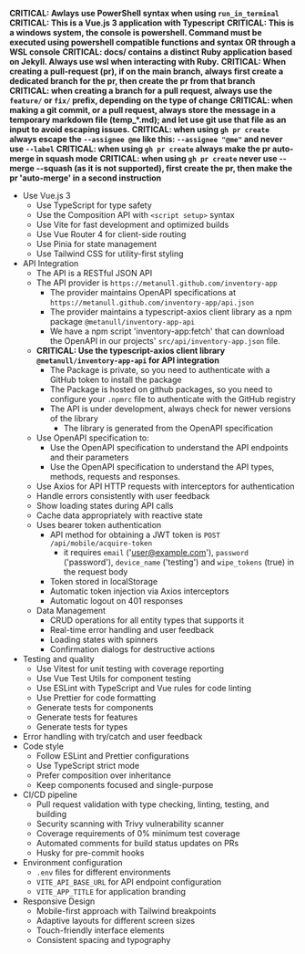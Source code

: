 **CRITICAL: Awlays use PowerShell syntax when using `run_in_terminal`**
**CRITICAL: This is a Vue.js 3 application with Typescript**
**CRITICAL: This is a windows system, the console is powershell. Command must be executed using powershell compatible functions and syntax OR through a WSL console**
**CRITICAL: docs/ contains a distinct Ruby application based on Jekyll. Always use wsl when interacting with Ruby.**
**CRITICAL: When creating a pull-request (pr), if on the main branch, always first create a dedicated branch for the pr, then create the pr from that branch**
**CRITICAL: when creating a branch for a pull request, always use the `feature/` or `fix/` prefix, depending on the type of change**
**CRITICAL: when making a git commit, or a pull request, always store the message in a temporary markdown file (temp_*.md); and let use git use that file as an input to avoid escaping issues.**
**CRITICAL: when using `gh pr create` always escape the `--assignee @me` like this: `--assignee "@me"` and never use `--label`**
**CRITICAL: when using `gh pr create` always make the pr auto-merge in squash mode**
**CRITICAL: when using `gh pr create` never use --merge --squash (as it is not supported), first create the pr, then make the pr 'auto-merge' in a second instruction**

- Use Vue.js 3
  - Use TypeScript for type safety
  - Use the Composition API with `<script setup>` syntax
  - Use Vite for fast development and optimized builds
  - Use Vue Router 4 for client-side routing
  - Use Pinia for state management
  - Use Tailwind CSS for utility-first styling
- API Integration
  - The API is a RESTful JSON API
  - The API provider is `https://metanull.github.com/inventory-app`
    - The provider maintains OpenAPI specifications at `https://metanull.github.com/inventory-app/api.json`
    - The provider maintains a typescript-axios client library as a npm package `@metanull/inventory-app-api`
    - We have a npm script 'inventory-app:fetch' that can download the OpenAPI in our projects' `src/api/inventory-app.json` file.
  - **CRITICAL: Use the typescript-axios client library `@metanull/inventory-app-api` for API integration**
    - The Package is private, so you need to authenticate with a GitHub token to install the package
    - The Package is hosted on github packages, so you need to configure your `.npmrc` file to authenticate with the GitHub registry
    - The API is under development, always check for newer versions of the library
      - The library is generated from the OpenAPI specification
  - Use OpenAPI specification to:
    - Use the OpenAPI specification to understand the API endpoints and their parameters
    - Use the OpenAPI specification to understand the API types, methods, requests and responses.
  - Use Axios for API HTTP requests with interceptors for authentication
  - Handle errors consistently with user feedback
  - Show loading states during API calls
  - Cache data appropriately with reactive state
  - Uses bearer token authentication
    - API method for obtaining a JWT token is `POST /api/mobile/acquire-token`
      - it requires `email` ('user@example.com'), `password` ('password'), `device_name` ('testing') and `wipe_tokens` (true) in the request body
    - Token stored in localStorage
    - Automatic token injection via Axios interceptors
    - Automatic logout on 401 responses
  - Data Management
    - CRUD operations for all entity types that supports it
    - Real-time error handling and user feedback
    - Loading states with spinners
    - Confirmation dialogs for destructive actions
- Testing and quality
  - Use Vitest for unit testing with coverage reporting
  - Use Vue Test Utils for component testing
  - Use ESLint with TypeScript and Vue rules for code linting
  - Use Prettier for code formatting
  - Generate tests for components
  - Generate tests for features
  - Generate tests for types
- Error handling with try/catch and user feedback
- Code style
  - Follow ESLint and Prettier configurations
  - Use TypeScript strict mode
  - Prefer composition over inheritance
  - Keep components focused and single-purpose
- CI/CD pipeline
  - Pull request validation with type checking, linting, testing, and building
  - Security scanning with Trivy vulnerability scanner
  - Coverage requirements of 0% minimum test coverage
  - Automated comments for build status updates on PRs
  - Husky for pre-commit hooks
- Environment configuration
  - `.env` files for different environments
  - `VITE_API_BASE_URL` for API endpoint configuration
  - `VITE_APP_TITLE` for application branding
- Responsive Design
  - Mobile-first approach with Tailwind breakpoints
  - Adaptive layouts for different screen sizes
  - Touch-friendly interface elements
  - Consistent spacing and typography
